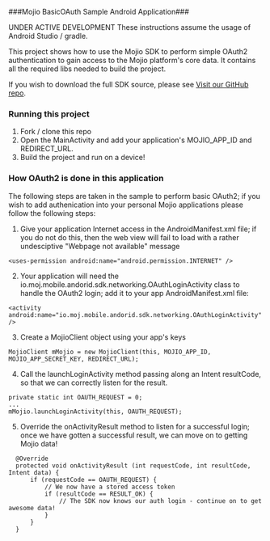 ###Mojio BasicOAuth Sample Android Application###

UNDER ACTIVE DEVELOPMENT
These instructions assume the usage of Android Studio / gradle.

This project shows how to use the Mojio SDK to perform simple OAuth2 authentication to gain access to the Mojio platform's core data. It contains all the required libs needed to build the project.

If you wish to download the full SDK source, please see [Visit our GitHub repo](https://github.com/mojio/mojio-android-sdk).

### Running this project ###
1. Fork / clone this repo
2. Open the MainActivity and add your application's MOJIO_APP_ID and REDIRECT_URL.
3. Build the project and run on a device!

### How OAuth2 is done in this application ###
The following steps are taken in the sample to perform basic OAuth2; if you wish to add authenication into your personal Mojio applications please follow the following steps:

1. Give your application Internet access in the AndroidManifest.xml file; if you do not do this, then the web view will fail to load with a rather undesciptive "Webpage not available" message
  
  ```
  <uses-permission android:name="android.permission.INTERNET" />
  ```

2. Your application will need the io.moj.mobile.andorid.sdk.networking.OAuthLoginActivity class to handle the OAuth2 login; add it to your app AndroidManifest.xml file:
  
  ```
  <activity android:name="io.moj.mobile.andorid.sdk.networking.OAuthLoginActivity" />
  ```

3. Create a MojioClient object using your app's keys
  
  ```
  MojioClient mMojio = new MojioClient(this, MOJIO_APP_ID, MOJIO_APP_SECRET_KEY, REDIRECT_URL);
  ```

4. Call the launchLoginActivity method passing along an Intent resultCode, so that we can correctly listen for the result.
  
  ```
  private static int OAUTH_REQUEST = 0;
  ...
  mMojio.launchLoginActivity(this, OAUTH_REQUEST);
  ```

5. Override the onActivityResult method to listen for a successful login; once we have gotten a successful result, we can move on to getting Mojio data!
  
  ```
    @Override
    protected void onActivityResult (int requestCode, int resultCode, Intent data) {
        if (requestCode == OAUTH_REQUEST) {
            // We now have a stored access token
            if (resultCode == RESULT_OK) {
                // The SDK now knows our auth login - continue on to get awesome data!
            }
        }
    }
  ``` 